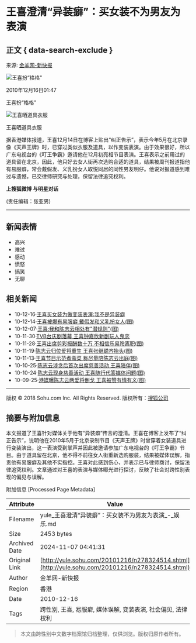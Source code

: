 # 王喜澄清“异装癖”：买女装不为男友为表演

## 正文 { data-search-exclude }


来源: [金羊网-新快报](https://www.ycwb.com/)

![王喜扮“格格"](https://photocdn.sohu.com/20070628/Img250815826.gif)

2010年12月16日01:47

王喜扮“格格”

![王喜晒道具衣服](https://photocdn.sohu.com/20101216/Img278324515.jpg)

王喜晒道具衣服

据香港媒体报道，王喜12月14日在博客上贴出“纠正告示”，表示今年5月在北京录像《天声王牌》时，已穿过类似衣服及道具，以作变装表演。由于效果很好，所以广东电视台的《叮王争霸》邀请他在12月初亮相节目表演。王喜表示之前用过的道具留在北京，因此，他只好去女人街再次选购合适的道具，结果被周刊报道指他有易服癖，常会戴假发、义乳扮女人取悦同居的同性男友明仔。他说对报道感到难过与遗憾，已交律师研究与处理，保留法律追究权利。

**上搜狐微博 与明星对话**

(责任编辑：张亚男)

---

## 新闻表情

- 高兴
- 难过
- 感动
- 愤怒
- 搞笑
- 无聊

## 相关新闻

- 10-12-16·[王喜买女装为做变装表演:我不是异装癖](https://yule.sohu.com/20101216/n278326425.shtml)
- 10-12-14·[王喜被爆有易服癖 戴假发和义乳扮女人(图)](https://yule.sohu.com/20101214/n278277726.shtml)
- 10-12-07·[王喜:我和陈志云相处有"潜规则"(图)](https://yule.sohu.com/20101207/n278134544.shtml)
- 10-11-30·[TVB台庆剧落幕 王喜钟嘉欣新剧玩人鬼恋](https://yule.sohu.com/20101130/n277995674.shtml)
- 10-11-28·[王喜出席剪彩报酬数十万 不相信乐易玲离职(图)](https://yule.sohu.com/20101128/n277964038.shtml)
- 10-11-19·[陈志云归位爱将重生 王喜张继聪齐抬头(图)](https://yule.sohu.com/20101119/n277745590.shtml)
- 10-11-13·[王喜节目示范煮斋菜 称尽量陪陈志云出庭(图)](https://yule.sohu.com/20101113/n277595038.shtml)
- 10-10-25·[陈志云涉贪后首次出席慈善活动 王喜陪伴(图)](https://yule.sohu.com/20101025/n276360716.shtml)
- 10-10-24·[陈志云现身慈善活动 王喜随行代答媒体问题(图)](https://yule.sohu.com/20101024/n276339273.shtml)
- 10-09-25·[港媒曝陈志云两爱将倒戈 王喜被赞有情有义(图)](https://yule.sohu.com/20100925/n275237412.shtml)

---

版权 © 2018 Sohu.com Inc. All Rights Reserved. 
版权所有：[搜狐公司](https://corp.sohu.com/s2007/copyright/)


## 摘要与附加信息

<!-- tcd_abstract -->
本文报道了王喜针对媒体关于他有“异装癖”传言的澄清。王喜在博客上发布了“纠正告示”，说明他在2010年5月于北京录制节目《天声王牌》时曾穿着女装道具进行变装演出，这一表演受到掌声并因此被邀请参加广东电视台的《叮王争霸》节目。由于道具留在北京，他不得不前往女人街重新选购服装，结果被媒体误解，指责他有易服癖及其他不实指控。王喜对此感到伤心，并表示已与律师商讨，保留法律追究权利。文章通过对王喜的表演与媒体曝光进行探讨，反映了社会对跨性别表现的偏见与误解。
<!-- tcd_abstract_end -->

附加信息 [Processed Page Metadata]

| Attribute       | Value                                  |
|-----------------|----------------------------------------|
| Filename        | yule_王喜澄清“异装癖”：买女装不为男友为表演_-_娱乐.md                             |
| Size            | 2453 bytes                           |
| Archived Date   | 2024-11-07 04:41:31                             |
| Original Link   | [http://yule.sohu.com/20101216/n278324514.shtml](http://yule.sohu.com/20101216/n278324514.shtml)                       |
| Author          | 金羊网-新快报                               |
| Region          | 香港                               |
| Date            | 2010-12-16                                 |
| Tags            | 跨性别, 王喜, 易服癖, 媒体误解, 变装表演, 社会偏见, 法律权利                                 |
>
> 本文由跨性别中文数字档案馆归档整理，仅供浏览。版权归原作者所有。
>